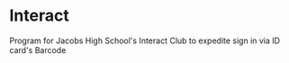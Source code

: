# Interact
Program for Jacobs High School's Interact Club to expedite sign in via ID card's Barcode
